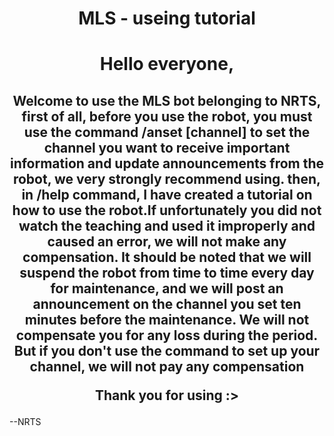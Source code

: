<p align="center">
    <h1 align="center">
        <b>MLS - useing tutorial</b>
    </h1>
</p>

<p align="center">
    <h1 align="center">
	    <b1>Hello everyone, </b1>
	    <h2 align="center">
		<b2>
		Welcome to use the MLS bot belonging to NRTS, first of all, before you use the robot, you must use the command /anset [channel] to set the channel you 			want to receive important information and update announcements from the robot, we very strongly recommend using. then, in /help command, I have created a 		  tutorial on how to use the robot.If unfortunately you did not watch the teaching and used it improperly and caused an error, we will not make any 			compensation. It should be noted that we will suspend the robot from time to time every day for maintenance, and we will post an announcement on 			the channel you set ten minutes before the maintenance. We will not compensate you for any loss during the period. But if you don't use the 				command to set up your channel, we will not pay any compensation 

Thank you for using :> 
			</h2>
										--NRTS </b2>
 
